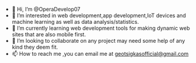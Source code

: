 - 👋 Hi, I’m @OperaDevelop07
- 👀 I’m interested in web development,app development,IoT devices and machine learning as well as data analysis/statistics.
- 🌱 I’m currently learning web development tools for making dynamic web sites that are also mobile first.
- 💞️ I’m looking to collaborate on any project may need some help of any kind they deem fit.
- 📫 How to reach me ,you can email me at geotsigkasofficial@gmail.com

<!---
OperaDevelop07/OperaDevelop07 is a ✨ special ✨ repository because its `README.md` (this file) appears on your GitHub profile.
You can click the Preview link to take a look at your changes.
--->
